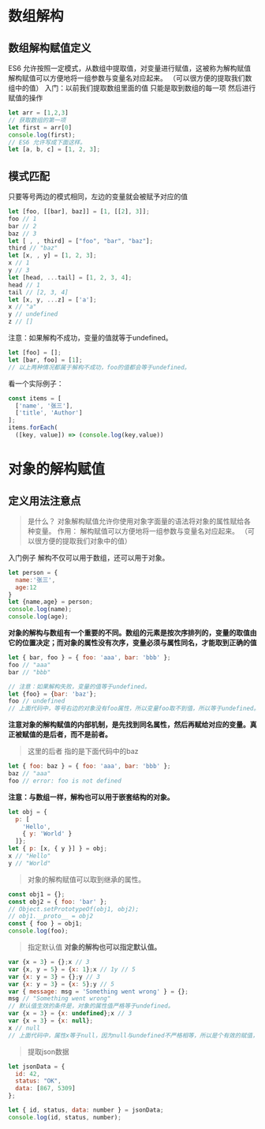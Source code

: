 # 数组解构
## 数组解构赋值定义
ES6 允许按照一定模式，从数组中提取值，对变量进行赋值，这被称为解构赋值
解构赋值可以方便地将一组参数与变量名对应起来。
（可以很方便的提取我们数组中的值）
入门：以前我们提取数组里面的值 只能是取到数组的每一项 然后进行赋值的操作
```js
let arr = [1,2,3]
// 获取数组的第一项
let first = arr[0]
console.log(first);
// ES6 允许写成下面这样。
let [a, b, c] = [1, 2, 3];
```
## 模式匹配
只要等号两边的模式相同，左边的变量就会被赋予对应的值
```js
let [foo, [[bar], baz]] = [1, [[2], 3]];
foo // 1
bar // 2
baz // 3
let [ , , third] = ["foo", "bar", "baz"];
third // "baz"
let [x, , y] = [1, 2, 3];
x // 1
y // 3
let [head, ...tail] = [1, 2, 3, 4];
head // 1
tail // [2, 3, 4]
let [x, y, ...z] = ['a'];
x // "a"
y // undefined 
z // []


```
注意：如果解构不成功，变量的值就等于undefined。
```js
let [foo] = [];
let [bar, foo] = [1];
// 以上两种情况都属于解构不成功，foo的值都会等于undefined。

```

看一个实际例子：
```js
const items = [
  ['name', '张三'],
  ['title', 'Author']
];
items.forEach(
  ([key, value]) => (console.log(key,value))

```

# 对象的解构赋值
## 定义用法注意点
> 是什么？
对象解构赋值允许你使用对象字面量的语法将对象的属性赋给各种变量。
> 作用：
解构赋值可以方便地将一组参数与变量名对应起来。
（可以很方便的提取我们对象中的值）

入门例子 解构不仅可以用于数组，还可以用于对象。
```js
let person = {
  name:'张三',
  age:12
}
let {name,age} = person;
console.log(name);
console.log(age);

```
**对象的解构与数组有一个重要的不同。数组的元素是按次序排列的，变量的取值由它的位置决定；而对象的属性没有次序，变量必须与属性同名，才能取到正确的值**
```js
let { bar, foo } = { foo: 'aaa', bar: 'bbb' };
foo // "aaa"
bar // "bbb"

// 注意：如果解构失败，变量的值等于undefined。
let {foo} = {bar: 'baz'};
foo // undefined
// 上面代码中，等号右边的对象没有foo属性，所以变量foo取不到值，所以等于undefined。
```
**注意对象的解构赋值的内部机制，是先找到同名属性，然后再赋给对应的变量。真正被赋值的是后者，而不是前者。**
> 这里的后者 指的是下面代码中的baz 
```js
let { foo: baz } = { foo: 'aaa', bar: 'bbb' };
baz // "aaa"
foo // error: foo is not defined
```
**注意：与数组一样，解构也可以用于嵌套结构的对象。**
```js
let obj = {
  p: [
    'Hello',
    { y: 'World' }
  ]};
let { p: [x, { y }] } = obj;
x // "Hello"
y // "World"

```
> 对象的解构赋值可以取到继承的属性。

```js
const obj1 = {};
const obj2 = { foo: 'bar' };
// Object.setPrototypeOf(obj1, obj2);
// obj1.__proto__ = obj2
const { foo } = obj1;
console.log(foo);

```
> 指定默认值
**对象的解构也可以指定默认值。**
```js
var {x = 3} = {};x // 3
var {x, y = 5} = {x: 1};x // 1y // 5
var {x: y = 3} = {};y // 3
var {x: y = 3} = {x: 5};y // 5
var { message: msg = 'Something went wrong' } = {};
msg // "Something went wrong"
// 默认值生效的条件是，对象的属性值严格等于undefined。
var {x = 3} = {x: undefined};x // 3
var {x = 3} = {x: null};
x // null
// 上面代码中，属性x等于null，因为null与undefined不严格相等，所以是个有效的赋值，导致默认值3不会生效。

```
> 提取json数据
```js
let jsonData = {
  id: 42,
  status: "OK",
  data: [867, 5309]
};

let { id, status, data: number } = jsonData;
console.log(id, status, number);
```


